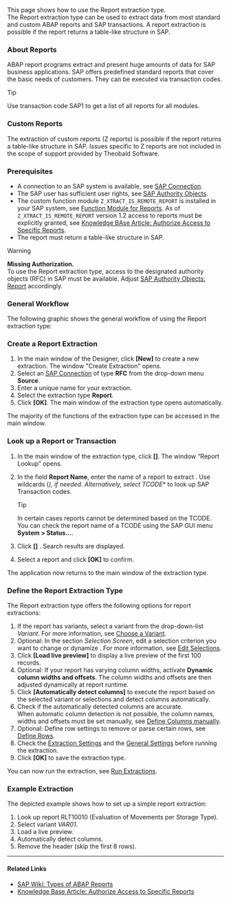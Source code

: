 This page shows how to use the Report extraction type.\
The Report extraction type can be used to extract data from most standard and custom ABAP reports and SAP transactions. A report extraction is possible if the report returns a table-like structure in SAP.

### About Reports

ABAP report programs extract and present huge amounts of data for SAP business applications. SAP offers predefined standard reports that cover the basic needs of customers. They can be executed via transaction codes.

Tip

Use transaction code SAP1 to get a list of all reports for all modules.

### Custom Reports

The extraction of custom reports (Z reports) is possible if the report returns a table-like structure in SAP. Issues specific to Z reports are not included in the scope of support provided by Theobald Software.

### Prerequisites

- A connection to an SAP system is available, see [SAP Connection](../sap-connection/).
- The SAP user has sufficient user rights, see [SAP Authority Objects](../setup-in-sap/sap-authority-objects/#report).
- The custom function module `Z_XTRACT_IS_REMOTE_REPORT` is installed in your SAP system, see [Function Module for Reports](../setup-in-sap/custom-function-module-for-reports/#installation-of-z_xtract_is_remote_report). As of `Z_XTRACT_IS_REMOTE_REPORT` version 1.2 access to reports must be explicitly granted, see [Knowledge BAse Article: Authorize Access to Specific Reports](../../knowledge-base/authorize-access-to-specific-reports/).
- The report must return a table-like structure in SAP.

Warning

**Missing Authorization.**\
To use the Report extraction type, access to the designated authority objects (RFC) in SAP must be available. Adjust [SAP Authority Objects: Report](../setup-in-sap/sap-authority-objects/#report) accordingly.

### General Workflow

The following graphic shows the general workflow of using the Report extraction type:

### Create a Report Extraction

1. In the main window of the Designer, click **[New]** to create a new extraction. The window "Create Extraction" opens.
1. Select an [SAP Connection](../sap-connection/) of type **RFC** from the drop-down menu **Source**.
1. Enter a unique name for your extraction.
1. Select the extraction type **Report**.
1. Click **[OK]**. The main window of the extraction type opens automatically.

The majority of the functions of the extraction type can be accessed in the main window.

### Look up a Report or Transaction

1. In the main window of the extraction type, click **[]**. The window “Report Lookup” opens.

1. In the field **Report Name**, enter the name of a report to extract . Use wildcards (*), if needed. Alternatively, select* *TCODE*\* to look up SAP Transaction codes.

   Tip

   In certain cases reports cannot be determined based on the TCODE. You can check the report name of a TCODE using the SAP GUI menu **System > Status...**.

1. Click **[]** . Search results are displayed.

1. Select a report and click **[OK]** to confirm.

The application now returns to the main window of the extraction type.

### Define the Report Extraction Type

The Report extraction type offers the following options for report extractions:

1. If the report has variants, select a variant from the drop-down-list *Variant*. For more information, see [Choose a Variant](variants-and-selections/#choose-a-variant).
1. Optional: In the section *Selection Screen*, edit a selection criterion you want to change or dynamize . For more information, see [Edit Selections](variants-and-selections/#edit-selections).
1. Click **[Load live preview]** to display a live preview of the first 100 records.
1. Optional: If your report has varying column widths, activate **Dynamic column widths and offsets**. The column widths and offsets are then adjusted dynamically at report runtime.
1. Click **[Automatically detect columns]** to execute the report based on the selected variant or selections and detect columns automatically.
1. Check if the automatically detected columns are accurate.\
   When automatic column detection is not possible, the column names, widths and offsets must be set manually, see [Define Columns manually](report-columns-define/#define-columns-manually).
1. Optional: Define row settings to remove or parse certain rows, see [Define Rows](report-rows-define/).
1. Check the [Extraction Settings](settings/) and the [General Settings](general-settings/) before running the extraction.
1. Click **[OK]** to save the extraction type.

You can now run the extraction, see [Run Extractions](../run-extractions/).

### Example Extraction

The depicted example shows how to set up a simple report extraction:

1. Look up report RLT10010 (Evaluation of Movements per Storage Type).
1. Select variant *VAR01*.
1. Load a live preview.
1. Automatically detect columns.
1. Remove the header (skip the first 8 rows).

______________________________________________________________________

#### Related Links

- [SAP Wiki: Types of ABAP Reports](https://wiki.scn.sap.com/wiki/display/ABAP/Types+of+Reports)
- [Knowledge Base Article: Authorize Access to Specific Reports](../../knowledge-base/authorize-access-to-specific-reports/)
